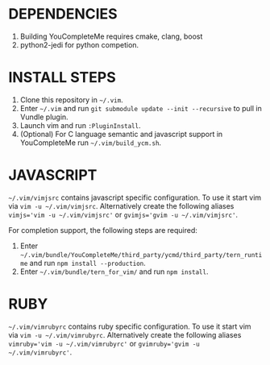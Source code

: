 # DEPENDENCIES #
1. Building YouCompleteMe requires cmake, clang, boost
2. python2-jedi for python competion.

# INSTALL STEPS #
1. Clone this repository in `~/.vim`.
2. Enter `~/.vim` and run `git submodule update --init --recursive` to pull in Vundle plugin.
3. Launch vim and run `:PluginInstall`.
4. (Optional) For C language semantic and javascript support in YouCompleteMe run `~/.vim/build_ycm.sh`.

# JAVASCRIPT #
`~/.vim/vimjsrc` contains javascript specific configuration. To use it start vim via `vim -u ~/.vim/vimjsrc`.
Alternatively create the following aliases `vimjs='vim -u ~/.vim/vimjsrc'` or `gvimjs='gvim -u ~/.vim/vimjsrc'`.

For completion support, the following steps are required:

1. Enter `~/.vim/bundle/YouCompleteMe/third_party/ycmd/third_party/tern_runtime` and run `npm install --production`.
2. Enter `~/.vim/bundle/tern_for_vim/` and run `npm install`.

# RUBY #
`~/.vim/vimrubyrc` contains ruby specific configuration. To use it start vim via `vim -u ~/.vim/vimrubyrc`.
Alternatively create the following aliases `vimruby='vim -u ~/.vim/vimrubyrc'` or `gvimruby='gvim -u ~/.vim/vimrubyrc'`.
